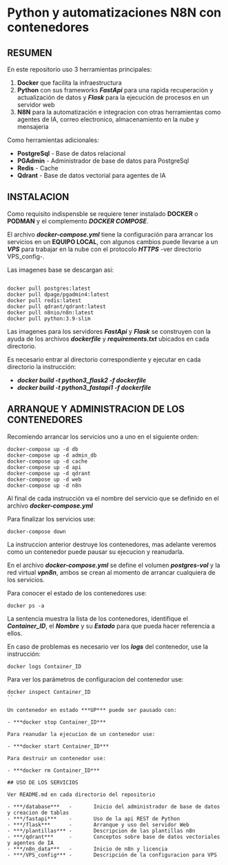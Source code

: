 # Python y automatizaciones N8N con contenedores

## RESUMEN

En este repositorio uso 3 herramientas principales:

1. **Docker** que facilita la infraestructura
2. **Python** con sus frameworks ***FastApi*** para una rapida recuperación y actualización de datos y ***Flask*** para la ejecución de procesos en un servidor web
3. **N8N** para la automatización e integracion con otras herramientas como agentes de IA, correo electronico, almacenamiento en la nube y mensajeria

Como herramientas adicionales:

- **PostgreSql** -	Base de datos relacional
- **PGAdmin** -		Administrador de base de datos para PostgreSql
- **Redis** -		Cache
- **Qdrant** -		Base de datos vectorial para agentes de IA

## INSTALACION

Como requisito indispensble se requiere tener instalado **DOCKER** o **PODMAN** y el complemento ***DOCKER COMPOSE***.

El archivo ***docker-compose.yml*** tiene la configuración para arrancar los servicios en un **EQUIPO LOCAL**, con algunos cambios puede llevarse a un ***VPS*** para trabajar en la nube con el protocolo ***HTTPS*** -ver directorio VPS_config-.

Las imagenes base se descargan asi:

```

docker pull postgres:latest
docker pull dpage/pgadmin4:latest 
docker pull redis:latest
docker pull qdrant/qdrant:latest
docker pull n8nio/n8n:latest
docker pull python:3.9-slim

```

Las imagenes para los servidores ***FastApi*** y ***Flask*** se construyen con la ayuda de los archivos ***dockerfile*** y ***requirements.txt*** ubicados en cada directorio.

Es necesario entrar al directorio correspondiente y ejecutar en cada directorio la instrucción:

- ***docker build -t python3_flask2 -f dockerfile***
- ***docker build -t python3_fastapi1 -f dockerfile***

## ARRANQUE Y ADMINISTRACION DE LOS CONTENEDORES

Recomiendo arrancar los servicios uno a uno en el siguiente orden:

```
docker-compose up -d db
docker-compose up -d admin_db
docker-compose up -d cache
docker-compose up -d api
docker-compose up -d qdrant
docker-compose up -d web
docker-compose up -d n8n

```

Al final de cada instrucción va el nombre del servicio que se definido en el archivo ***docker-compose.yml***

Para finalizar los servicios use:

```
docker-compose down
``` 

La instruccion anterior destruye los contenedores, mas adelante veremos como un contenedor puede pausar su ejecucion y reanudarla. 

En el archivo ***docker-compose.yml*** se define el volumen ***postgres-vol*** y la red virtual ***vpn8n***, ambos se crean al momento de arrancar cualquiera de los servicios.

Para conocer el estado de los contenedores use:

```
docker ps -a
```

La sentencia muestra la lista de los contenedores, identifique el ***Container_ID***, el ***Nombre*** y su ***Estado*** para que pueda hacer referencia a ellos.

En caso de problemas es necesario ver los ***logs*** del contenedor, use la instrucción:

```
docker logs Container_ID
```

Para ver los parámetros de configuracion del contenedor use:

```
docker inspect Container_ID
``

Un contenedor en estado ***UP*** puede ser pausado con:

- ***docker stop Container_ID***

Para reanudar la ejecucion de un contenedor use:

- ***docker start Container_ID***

Para destruir un contenedor use:

- ***docker rm Container_ID***

## USO DE LOS SERVICIOS

Ver README.md en cada directorio del repositorio

- ***/database***	-		Inicio del administrador de base de datos y creacion de tablas
- ***/fastapi*** 	-		Uso de la api REST de Python
- ***/flask*** 		- 		Arranque y uso del servidor Web
- ***/plantillas*** -		Descripcion de las plantillas n8n
- ***/qdrant*** 	-		Conceptos sobre base de datos vectoriales y agentes de IA
- ***/n8n_data*** 	-		Inicio de n8n y licencia
- ***/VPS_config*** -		Descripción de la configuracion para VPS




